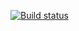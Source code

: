 [![Build status](https://ci.appveyor.com/api/projects/status/w0xi5n7qj93tqjcm?svg=true)](https://ci.appveyor.com/project/Alex37v2/hw-patterns)
